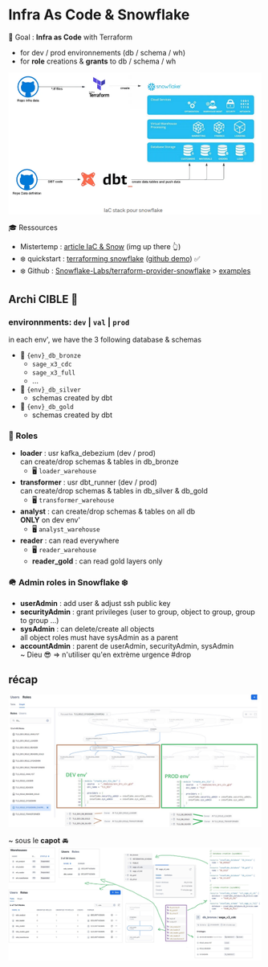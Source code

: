 # Infra As Code & Snowflake

🎯 Goal : **Infra as Code** with Terraform

- for dev / prod environnements (db / schema / wh)
- for **role** creations & **grants** to db / schema / wh

![recap](./snow_terraform_dbt.png)

🎓 Ressources

- Mistertemp : [article IaC & Snow](https://tech.mistertemp.com/infra-as-code-avec-snowflake-ab961dd4d190?gi=a9060ed6cd68) (img up there 👆)
- ❄️ quickstart : [terraforming snowflake](https://quickstarts.snowflake.com/guide/terraforming_snowflake/index.html) ([github demo](https://github.com/Snowflake-Labs/sfguide-terraform-sample)) ✅
- ❄️ Github : [Snowflake-Labs/terraform-provider-snowflake](https://github.com/Snowflake-Labs/terraform-provider-snowflake) > [examples](https://github.com/Snowflake-Labs/terraform-provider-snowflake/tree/main/examples)

## Archi CIBLE 🎯

### environnments: `dev` | `val` | `prod`

in each env', we have the 3 following database & schemas

- 🥉 `{env}_db_bronze`
  - `sage_x3_cdc`
  - `sage_x3_full`
  - ...
- 🥈 `{env}_db_silver`
  - schemas created by dbt
- 🥇 `{env}_db_gold`
  - schemas created by dbt

### 🎯 Roles

- **loader** : usr kafka_debezium (dev / prod)\
  can create/drop schemas & tables in db_bronze
  - 🖥️ `loader_warehouse`
- **transformer** : usr dbt_runner (dev / prod)\
  can create/drop schemas & tables in db_silver & db_gold
  - 🖥️ `transformer_warehouse`
- **analyst** : can create/drop schemas & tables on all db\
  **ONLY** on dev env'
  - 🖥️ `analyst_warehouse`
- **reader** : can read everywhere
  - 🖥️ `reader_warehouse`
  - **reader_gold** : can read gold layers only

### 🪖 Admin roles in Snowflake ❄️

- **userAdmin** : add user & adjust ssh public key
- **securityAdmin** : grant privileges (user to group, object to group, group to group ...)
- **sysAdmin** : can delete/create all objects\
  all object roles must have sysAdmin as a parent
- **accountAdmin** : parent de userAdmin, securityAdmin, sysAdmin\
  ~ Dieu 😎 => n'utiliser qu'en extrème urgence #drop

## récap

![recap](./demo_terraform_snowflake_brz_slv_gld_xEnvDevProd.jpg)

~ sous le **capot** 🚘
![recap](./demo_terraform_snowflake_brz_slv_gld.jpg)
